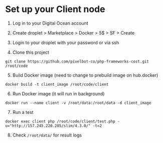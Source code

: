 # Set up your Client node

1. Log in to your Digital Ocean account

2. Create droplet > Marketplace > Docker > 5$ > SF > Create

3. Login to your droplet with your password or via ssh

4. Clone this project
```
git clone https://github.com/pixelbot-co/php-frameworks-cost.git /root/code
```
5. Build Docker image (need to change to prebuild image on hub.docker)
```
docker build -t client_image /root/code/client
```
6. Run Docker image (it will run in background)
```
docker run --name client -v /root/data:/root/data -d client_image
```
7. Run a test
```
docker exec client php /root/code/client/test.php -u="http://157.245.220.205/slim/4.3.0/" -t=2
```

8. Check ```/root/data/``` for result logs
